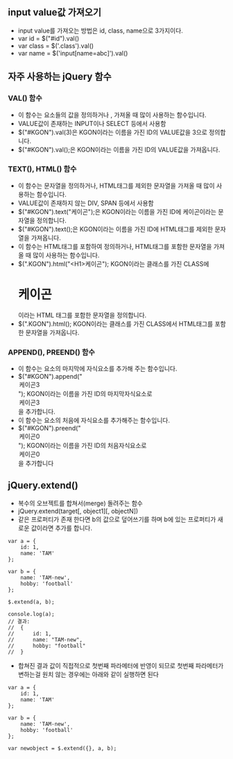 ## input value값 가져오기
- input value를 가져오는 방법은 id, class, name으로 3가지이다.
- var id = $("#id").val()
- var class = $('.class').val()
- var name = $('input[name=abc]').val()

## 자주 사용하는 jQuery 함수
### VAL() 함수
- 이 함수는 요소들의 값을 정의하거나 , 가져올 때 많이 사용하는 함수입니다. 
- VALUE값이 존재하는 INPUT이나 SELECT 등에서 사용함
- $("#KGON").val(3)은 KGON이라는 이름을 가진 ID의 VALUE값을 3으로 정의합니다. 
- $("#KGON").val();은 KGON이라는 이름을 가진 ID의 VALUE값을 가져옵니다.

### TEXT(), HTML() 함수
- 이 함수는 문자열을 정의하거나, HTML태그를 제외한 문자열을 가져올 때 많이 사용하는 함수입니다. 
- VALUE값이 존재하지 않는 DIV, SPAN 등에서 사용함
- $("#KGON").text("케이곤");은 KGON이라는 이름을 가진 ID에 케이곤이라는 문자열을 정의합니다. 
- $("#KGON").text();은 KGON이라는 이름을 가진 ID에 HTML태그를 제외한 문자열을 가져옵니다. 
- 이 함수는 HTML태그를 포함하여 정의하거나, HTML태그를 포함한 문자열을 가져올 때 많이 사용하는 함수입니다.
- $(".KGON").html("\<H1>케이곤</H1>\"); KGON이라는 클래스를 가진 CLASS에 <H1>케이곤</H1>이라는 HTML 태그를 포함한 문자열을 정의합니다. 
- $(".KGON").html(); KGON이라는 클래스를 가진 CLASS에서 HTML태그를 포함한 문자열을 가져옵니다.

### APPEND(), PREEND() 함수
- 이 함수는 요소의 마지막에 자식요소를 추가해 주는 함수입니다.
- $("#KGON").append("<option value="kgon3">케이곤3</option>"); KGON이라는 이름을 가진 ID의 마지막자식요소로 <option value="kgon3">케이곤3</option>을 추가합니다. 
- 이 함수는 요소의 처음에 자식요소를 추가해주는 함수입니다.
- $("#KGON").preend("<option value="kgon0">케이곤0</option>"); KGON이라는 이름을 가진 ID의 처음자식요소로 <option value="kgon0">케이곤0</option>을 추가합니다

## jQuery.extend()
- 복수의 오브젝트를 합쳐서(merge) 돌려주는 함수
- jQuery.extend(target[, object1][, objectN])
- 같은 프로퍼티가 존재 한다면 b의 값으로 덮어쓰기를 하며 b에 있는 프로퍼티가 새로운 값이라면 추가를 합니다.
```
var a = {
    id: 1,
    name: 'TAM'
};
 
var b = {
    name: 'TAM-new',
    hobby: 'football'  
};
 
$.extend(a, b);
 
console.log(a);
// 결과:
//  {
//      id: 1,
//      name: "TAM-new",
//      hobby: "football"
//  }
```
- 합쳐진 결과 값이 직접적으로 첫번째 파라메터에 반영이 되므로 첫번째 파라메터가 변하는걸 원치 않는 경우에는 아래와 같이 실행하면 된다
```
var a = {
    id: 1,
    name: 'TAM'
};
 
var b = {
    name: 'TAM-new',
    hobby: 'football'  
};
 
var newobject = $.extend({}, a, b);
```











